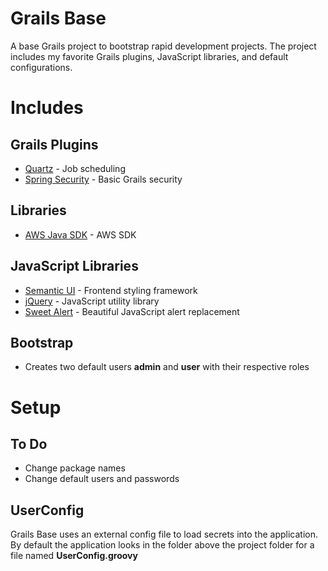Grails Base
==========

A base Grails project to bootstrap rapid development projects. The project includes my favorite Grails plugins, JavaScript libraries, and default configurations.

# Includes

## Grails Plugins

- [Quartz](http://grails.org/plugin/quartz) - Job scheduling
- [Spring Security](http://grails.org/plugin/spring-security-core) - Basic Grails security

## Libraries

- [AWS Java SDK](http://aws.amazon.com/sdk-for-java/) -  AWS SDK

## JavaScript Libraries

- [Semantic UI](http://semantic-ui.com/) - Frontend styling framework
- [jQuery](http://jquery.com/) - JavaScript utility library
- [Sweet Alert](http://tristanedwards.me/sweetalert) - Beautiful JavaScript alert replacement

## Bootstrap

- Creates two default users **admin** and **user** with their respective roles

# Setup

## To Do

- Change package names
- Change default users and passwords

## UserConfig

Grails Base uses an external config file to load secrets into the application. By default the application looks in the folder above the project folder for a file named **UserConfig.groovy**